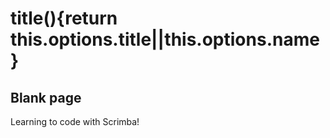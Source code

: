 # title(){return this.options.title||this.options.name}

## Blank page

Learning to code with Scrimba!
